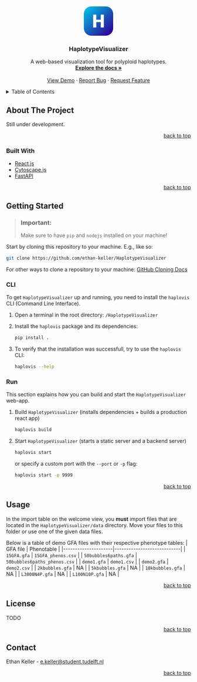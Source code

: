 <div id="top"></div>

<!--
[![Contributors][contributors-shield]][contributors-url]
[![Forks][forks-shield]][forks-url]
[![Stargazers][stars-shield]][stars-url]
[![Issues][issues-shield]][issues-url]
[![MIT License][license-shield]][license-url]
[![LinkedIn][linkedin-shield]][linkedin-url] -->

<!-- PROJECT LOGO -->
<br />
<div align="center">
  <a href="https://github.com/ethan-keller/HaplotypeVisualizer">
    <img src="img/logo.png" alt="Logo" width="80" height="80">
  </a>

<h3 align="center">HaplotypeVisualizer</h3>

  <p align="center">
    A web-based visualization tool for polyploid haplotypes.
    <br />
    <a href="."><strong>Explore the docs »</strong></a>
    <br />
    <br />
    <a href=".">View Demo</a>
    ·
    <a href="https://github.com/ethan-keller/HaplotypeVisualizer/pulls">Report Bug</a>
    ·
    <a href="https://github.com/ethan-keller/HaplotypeVisualizer/pulls">Request Feature</a>
  </p>
</div>

<!-- TABLE OF CONTENTS -->
<details>
  <summary>Table of Contents</summary>
  <ol>
    <li>
      <a href="#about-the-project">About The Project</a>
      <ul>
        <li><a href="#built-with">Built With</a></li>
      </ul>
    </li>
    <li>
      <a href="#getting-started">Getting Started</a>
      <ul>
        <li><a href="#cli">CLI</a></li>
        <li><a href="#run">Run</a></li>
      </ul>
    </li>
    <li><a href="#usage">Usage</a></li>
    <li><a href="#license">License</a></li>
    <li><a href="#contact">Contact</a></li>
    <!-- <li><a href="#acknowledgments">Acknowledgments</a></li> -->
  </ol>
</details>

<!-- ABOUT THE PROJECT -->

## About The Project

Still under development.

<p align="right"><a href="#top">back to top</a></p>

### Built With

- [React.js](https://reactjs.org/)
- [Cytoscape.js](https://js.cytoscape.org/)
- [FastAPI](https://fastapi.tiangolo.com/)

<p align="right"><a href="#top">back to top</a></p>

<!-- GETTING STARTED -->

## Getting Started

> ### Important:
>
> Make sure to have `pip` and `nodejs` installed on your machine!

Start by cloning this repository to your machine. E.g., like so:
```sh
git clone https://github.com/ethan-keller/HaplotypeVisualizer
```

For other ways to clone a repository to your machine: [GitHub Cloning Docs](https://docs.github.com/en/repositories/creating-and-managing-repositories/cloning-a-repository)






### CLI

To get `HaplotypeVisualizer` up and running, you need to install the `haplovis` CLI (Command Line Interface).

1. Open a terminal in the root directory: `/HaplotypeVisualizer`

2. Install the `haplovis` package and its dependencies:
   ```sh
   pip install .
   ```
3. To verify that the installation was successfull, try to use the `haplovis` CLI:
   ```sh
   haplovis --help
   ```

### Run

This section explains how you can build and start the `HaplotypeVisualizer` web-app.

1. Build `HaplotypeVisualizer` (installs dependencies + builds a production react app)

   ```sh
   haplovis build
   ```

2. Start `HaplotypeVisualizer` (starts a static server and a backend server)

   ```sh
   haplovis start
   ```

   or specify a custom port with the `--port` or `-p` flag:

   ```sh
   haplovis start -p 9999
   ```

<p align="right"><a href="#top">back to top</a></p>

<!-- ### Installation

1. Get a free API Key at [https://example.com](https://example.com)
2. Clone the repo
   ```sh
   git clone https://github.com/github_username/repo_name.git
   ```
3. Install NPM packages
   ```sh
   npm install
   ```
4. Enter your API in `config.js`
   ```js
   const API_KEY = "ENTER YOUR API";
   ```

<p align="right"><a href="#top">back to top</a></p> -->

## Usage

In the import table on the welcome view, you **must** import files that are located in the `HaplotypeVisualizer/data` directory. Move your files to this folder or use one of the given data files.

Below is a table of demo GFA files with their respective phenotype tables:
| GFA file | Phenotable |
|---------------------|----------------------------|
| `15GFA.gfa` | `15GFA_phenos.csv` |
| `50bubbles6paths.gfa` | `50bubbles6paths_phenos.csv` |
| `demo1.gfa` | `demo1.csv` |
| `demo2.gfa` | `demo2.csv` |
| `2kbubbles.gfa` | NA |
| `5kbubbles.gfa` | NA |
| `10kbubbles.gfa` | NA |
| `L3000N4P.gfa` | NA |
| `L100N10P.gfa` | NA |

<p align="right"><a href="#top">back to top</a></p>

<!-- CONTRIBUTING -->

<!-- ## Contributing

Contributions are what make the open source community such an amazing place to learn, inspire, and create. Any contributions you make are **greatly appreciated**.

If you have a suggestion that would make this better, please fork the repo and create a pull request. You can also simply open an issue with the tag "enhancement".
Don't forget to give the project a star! Thanks again!

1. Fork the Project
2. Create your Feature Branch (`git checkout -b feature/AmazingFeature`)
3. Commit your Changes (`git commit -m 'Add some AmazingFeature'`)
4. Push to the Branch (`git push origin feature/AmazingFeature`)
5. Open a Pull Request

<p align="right"><a href="#top">back to top</a></p> -->

<!-- LICENSE -->

## License

TODO

<p align="right"><a href="#top">back to top</a></p>

<!-- CONTACT -->

## Contact

Ethan Keller - e.keller@student.tudelft.nl

<!-- Project Link: [https://github.com/github_username/repo_name](https://github.com/github_username/repo_name) -->

<p align="right"><a href="#top">back to top</a></p>

<!-- ACKNOWLEDGMENTS -->

<!-- ## Acknowledgments

- []()
- []()
- []()

<p align="right"><a href="#top">back to top</a></p> -->

<!-- MARKDOWN LINKS & IMAGES -->
<!-- https://www.markdownguide.org/basic-syntax/#reference-style-links -->

<!-- [contributors-shield]: https://img.shields.io/github/contributors/ethan-keller/HaplotypeVisualizer.svg?style=for-the-badge
[contributors-url]: https://github.com/github_username/repo_name/graphs/contributors
[forks-shield]: https://img.shields.io/github/forks/github_username/repo_name.svg?style=for-the-badge
[forks-url]: https://github.com/github_username/repo_name/network/members
[stars-shield]: https://img.shields.io/github/stars/github_username/repo_name.svg?style=for-the-badge
[stars-url]: https://github.com/github_username/repo_name/stargazers
[issues-shield]: https://img.shields.io/github/issues/github_username/repo_name.svg?style=for-the-badge
[issues-url]: https://github.com/github_username/repo_name/issues
[license-shield]: https://img.shields.io/github/license/github_username/repo_name.svg?style=for-the-badge
[license-url]: https://github.com/github_username/repo_name/blob/master/LICENSE.txt
[linkedin-shield]: https://img.shields.io/badge/-LinkedIn-black.svg?style=for-the-badge&logo=linkedin&colorB=555
[linkedin-url]: https://linkedin.com/in/linkedin_username
[product-screenshot]: images/screenshot.png -->
